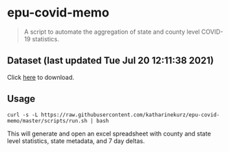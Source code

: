 # epu-covid-memo

> A script to automate the aggregation of state and county level COVID-19 statistics.

<!-- tmpl start -->

## Dataset (last updated Tue Jul 20 12:11:38 2021)

Click [here](https://covid-artifacts.s3.amazonaws.com/records/2021-7-20-121138-covid_artifact.xls) to download.

<!-- tmpl end -->

## Usage

```
curl -s -L https://raw.githubusercontent.com/katharinekurz/epu-covid-memo/master/scripts/run.sh | bash
```

This will generate and open an excel spreadsheet with county and state level statistics, state metadata, and 7 day deltas.